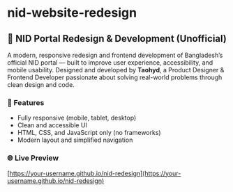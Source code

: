 # nid-website-redesign
## 🛂 NID Portal Redesign & Development (Unofficial)

A modern, responsive redesign and frontend development of Bangladesh’s official NID portal — built to improve user experience, accessibility, and mobile usability.
Designed and developed by **Taohyd**, a Product Designer & Frontend Developer passionate about solving real-world problems through clean design and code.

### 🔧 Features

* Fully responsive (mobile, tablet, desktop)
* Clean and accessible UI
* HTML, CSS, and JavaScript only (no frameworks)
* Modern layout and simplified navigation

### 🌐 Live Preview

[https://your-username.github.io/nid-redesign](https://your-username.github.io/nid-redesign)

